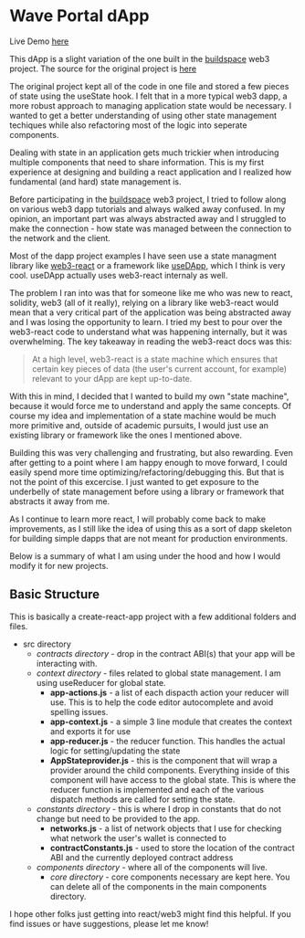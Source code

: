 # Wave Portal dApp

Live Demo [here](https://wave-portal-client.joselvelez.repl.co/)

This dApp is a slight variation of the one built in the [buildspace](https://buildspace.so "buildspace") web3 project. The source for the original project is [here](https://gist.github.com/adilanchian/93fbd2e06b3b5d3acb99b5723cebd925 "here")

The original project kept all of the code in one file and stored a few pieces of state using the useState hook. I felt that in a more typical web3 dapp, a more robust approach to managing application state would be necessary. I wanted to get a better understanding of using other state management techiques while also refactoring most of the logic into seperate components.

Dealing with state in an application gets much trickier when introducing multiple components that need to share information. This is my first experience at designing and building a react application and I realized how fundamental (and hard) state management is.

Before participating in the [buildspace](https://buildspace.so "buildspace") web3 project, I tried to follow along on various web3 dapp tutorials and always walked away confused. In my opinion, an important part was always abstracted away and I struggled to make the connection - how state was managed between the connection to the network and the client.

Most of the dapp project examples I have seen use a state managment library like [web3-react](https://github.com/NoahZinsmeister/web3-react "web3-react") or a framework like [useDApp](https://github.com/EthWorks/useDApp "useDApp"), which I think is very cool. useDApp actually uses web3-react internaly as well.

The problem I ran into was that for someone like me who was new to react, solidity, web3 (all of it really), relying on a library like web3-react would mean that a very critical part of the application was being abstracted away and I was losing the opportunity to learn. I tried my best to pour over the web3-react code to understand what was happening internally, but it was overwhelming. The key takeaway in reading the web3-react docs was this:

> At a high level, web3-react is a state machine which ensures that certain key pieces of data (the user's current account, for example) relevant to your dApp are kept up-to-date.

With this in mind, I decided that I wanted to build my own "state machine", because it would force me to understand and apply the same concepts. Of course my idea and implementation of a state machine would be much more primitive and, outside of academic pursuits, I would just use an existing library or framework like the ones I mentioned above.

Building this was very challenging and frustrating, but also rewarding. Even after getting to a point where I am happy enough to move forward, I could easily spend more time optimizing/refactoring/debugging this. But that is not the point of this excercise. I just wanted to get exposure to the underbelly of state management before using a library or framework that abstracts it away from me.

As I continue to learn more react, I will probably come back to make improvements, as I still like the idea of using this as a sort of dapp skeleton for building simple dapps that are not meant for production environments.

Below is a summary of what I am using under the hood and how I would modify it for new projects.

## Basic Structure
This is basically a create-react-app project with a few additional folders and files.
* src directory
	* *contracts directory* - drop in the contract ABI(s) that your app will be interacting with.
	* *context directory* - files related to global state management. I am using useReducer for global state.
		* **app-actions.js** - a list of each dispacth action your reducer will use. This is to help the code editor autocomplete and avoid spelling issues.
		* **app-context.js** - a simple 3 line module that creates the context and exports it for use
		* **app-reducer.js** - the reducer function. This handles the actual logic for setting/updating the state
		* **AppStateprovider.js** - this is the component that will wrap a provider around the child components. Everything inside of this component will have access to the global state. This is where the reducer function is implemented and each of the various dispatch methods are called for setting the state.
	* *constants directory* - this is where I drop in constants that do not change but need to be provided to the app.
        * **networks.js** - a list of network objects that I use for checking what network the user's wallet is connected to
        * **contractConstants.js** - used to store the location of the contract ABI and the currently deployed contract address
    * *components directory* - where all of the components will live.
		* *core directory* - core components necessary are kept here. You can delete all of the components in the main components directory.

I hope other folks just getting into react/web3 might find this helpful. If you find issues or have suggestions, please let me know!